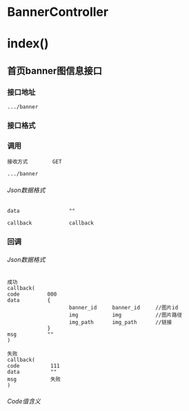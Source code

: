 # BannerController #
# index() #
## 首页banner图信息接口


### 接口地址


```
.../banner
```

### 接口格式

### 调用

```
接收方式        GET
```

```
.../banner
```

###### Json数据格式
```
data                ""

callback            callback
```

### 回调
###### Json数据格式

```
成功
callback(
code         000
data         {
                    banner_id     banner_id     //图片id
                    img           img           //图片路径
                    img_path      img_path      //链接
             }
msg          ""
)
```

```
失败
callback(
code          111
data          ""
msg           失败
)
```
###### Code值含义

```
```